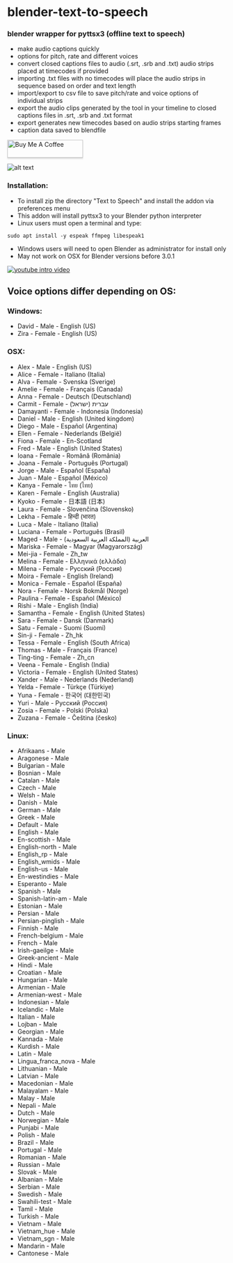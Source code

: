 # blender-text-to-speech
### blender wrapper for pyttsx3 (offline text to speech)
* make audio captions quickly
* options for pitch, rate and different voices
* convert closed captions files to audio (.srt, .srb and .txt) audio strips placed at timecodes if provided
* importing .txt files with no timecodes will place the audio strips in sequence based on order and text length
* import/export to csv file to save pitch/rate and voice options of individual strips
* export the audio clips generated by the tool in your timeline to closed captions files in .srt, .srb and .txt format
* export generates new timecodes based on audio strips starting frames
* caption data saved to blendfile

<a href="https://www.buymeacoffee.com/marcolinilA" target="_blank"><img src="https://www.buymeacoffee.com/assets/img/custom_images/orange_img.png" alt="Buy Me A Coffee" style="height: 41px !important;width: 174px !important;box-shadow: 0px 3px 2px 0px rgba(190, 190, 190, 0.5) !important;-webkit-box-shadow: 0px 3px 2px 0px rgba(190, 190, 190, 0.5) !important;" ></a>


![alt text](https://github.com/technisculpt/blender-text-to-speech-offline/blob/main/ui_preview.png)

### Installation:
* To install zip the directory "Text to Speech" and install the addon via preferences menu
* This addon will install pyttsx3 to your Blender python interpreter
* Linux users must open a terminal and type:

```sudo apt install -y espeak ffmpeg libespeak1```
* Windows users will need to open Blender as administrator for install only
* May not work on OSX for Blender versions before 3.0.1

[![youtube intro video](https://github.com/technisculpt/blender-text-to-speech-offline/blob/main/youtube.PNG)](https://www.youtube.com/watch?v=dB4xzx1406I)

## Voice options differ depending on OS:
### Windows:
* David - Male - English (US)
* Zira - Female - English (US)

### OSX:
* Alex - Male - English (US)
* Alice - Female - Italiano (Italia)
* Alva - Female - Svenska (Sverige)
* Amelie - Female - Français (Canada)
* Anna - Female - Deutsch (Deutschland)
* Carmit - Female - עברית (ישראל)
* Damayanti - Female - Indonesia (Indonesia)
* Daniel - Male - English (United kingdom)
* Diego - Male - Español (Argentina)
* Ellen - Female - Nederlands (België)
* Fiona - Female - En-Scotland
* Fred - Male - English (United States)
* Ioana - Female - Română (România)
* Joana - Female - Português (Portugal)
* Jorge - Male - Español (España)
* Juan - Male - Español (México)
* Kanya - Female - ไทย (ไทย)
* Karen - Female - English (Australia)
* Kyoko - Female - 日本語 (日本)
* Laura - Female - Slovenčina (Slovensko)
* Lekha - Female - हिन्दी (भारत)
* Luca - Male - Italiano (Italia)
* Luciana - Female - Português (Brasil)
* Maged - Male - العربية (المملكة العربية السعودية)
* Mariska - Female - Magyar (Magyarország)
* Mei-jia - Female - Zh_tw
* Melina - Female - Ελληνικά (ελλάδα)
* Milena - Female - Русский (Pоссия)
* Moira - Female - English (Ireland)
* Monica - Female - Español (España)
* Nora - Female - Norsk Bokmål (Norge)
* Paulina - Female - Español (México)
* Rishi - Male - English (India)
* Samantha - Female - English (United States)
* Sara - Female - Dansk (Danmark)
* Satu - Female - Suomi (Suomi)
* Sin-ji - Female - Zh_hk
* Tessa - Female - English (South Africa)
* Thomas - Male - Français (France)
* Ting-ting - Female - Zh_cn
* Veena - Female - English (India)
* Victoria - Female - English (United States)
* Xander - Male - Nederlands (Nederland)
* Yelda - Female - Türkçe (Türkiye)
* Yuna - Female - 한국어 (대한민국)
* Yuri - Male - Русский (Pоссия)
* Zosia - Female - Polski (Polska)
* Zuzana - Female - Čeština (česko)

### Linux:
* Afrikaans - Male
* Aragonese - Male
* Bulgarian - Male
* Bosnian - Male
* Catalan - Male
* Czech - Male
* Welsh - Male
* Danish - Male
* German - Male
* Greek - Male
* Default - Male
* English - Male
* En-scottish - Male
* English-north - Male
* English_rp - Male
* English_wmids - Male
* English-us - Male
* En-westindies - Male
* Esperanto - Male
* Spanish - Male
* Spanish-latin-am - Male
* Estonian - Male
* Persian - Male
* Persian-pinglish - Male
* Finnish - Male
* French-belgium - Male
* French - Male
* Irish-gaeilge - Male
* Greek-ancient - Male
* Hindi - Male
* Croatian - Male
* Hungarian - Male
* Armenian - Male
* Armenian-west - Male
* Indonesian - Male
* Icelandic - Male
* Italian - Male
* Lojban - Male
* Georgian - Male
* Kannada - Male
* Kurdish - Male
* Latin - Male
* Lingua_franca_nova - Male
* Lithuanian - Male
* Latvian - Male
* Macedonian - Male
* Malayalam - Male
* Malay - Male
* Nepali - Male
* Dutch - Male
* Norwegian - Male
* Punjabi - Male
* Polish - Male
* Brazil - Male
* Portugal - Male
* Romanian - Male
* Russian - Male
* Slovak - Male
* Albanian - Male
* Serbian - Male
* Swedish - Male
* Swahili-test - Male
* Tamil - Male
* Turkish - Male
* Vietnam - Male
* Vietnam_hue - Male
* Vietnam_sgn - Male
* Mandarin - Male
* Cantonese - Male
